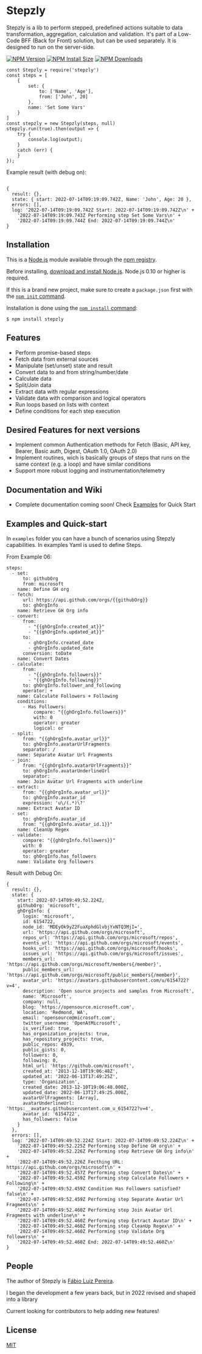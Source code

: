# Stepzly

Stepzly is a lib to perform stepped, predefined actions suitable to data transformation, aggregation, calculation and validation. 
It's part of a Low-Code BFF (Back for Front) solution, but can be used separately. It is designed to run on the server-side.

  [![NPM Version][npm-version-image]][npm-url]
  [![NPM Install Size][npm-install-size-image]][npm-install-size-url]
  [![NPM Downloads][npm-downloads-image]][npm-downloads-url]

````
const Stepzly = require('stepzly')
const steps = [
    {
        set: {
            to: ['Name', 'Age'],
            from: ['John', 20]
        },
        name: 'Set Some Vars'
    }
]
const stepzly = new Stepzly(steps, null)
stepzly.run(true).then(output => {
    try {
        console.log(output);
    }
    catch (err) {
    }
});
````
Example result (with debug on):
````

{
  result: {},
  state: { start: 2022-07-14T09:19:09.742Z, Name: 'John', Age: 20 },
  errors: [],
  log: '2022-07-14T09:19:09.742Z Start: 2022-07-14T09:19:09.742Z\n' +
    '2022-07-14T09:19:09.743Z Performing step Set Some Vars\n' +
    '2022-07-14T09:19:09.744Z End: 2022-07-14T09:19:09.744Z\n'
}
````

## Installation

This is a [Node.js](https://nodejs.org/en/) module available through the
[npm registry](https://www.npmjs.com/).

Before installing, [download and install Node.js](https://nodejs.org/en/download/).
Node.js 0.10 or higher is required.

If this is a brand new project, make sure to create a `package.json` first with
the [`npm init` command](https://docs.npmjs.com/creating-a-package-json-file).

Installation is done using the
[`npm install` command](https://docs.npmjs.com/getting-started/installing-npm-packages-locally):

```console
$ npm install stepzly
```

## Features

  * Perform promise-based steps
  * Fetch data from external sources
  * Manipulate (set/unset) state and result
  * Convert data to and from string/number/date
  * Calculate data
  * Split/Join data
  * Extract data with regular expressions
  * Validate data with comparison and logical operators
  * Run loops based on lists with context
  * Define conditions for each step execution
  
## Desired Features for next versions

  * Implement common Authentication methods for Fetch (Basic, API key, Bearer, Basic auth, Digest, OAuth 1.0, OAuth 2.0)
  * Implement routines, wich is basically groups of steps that runs on the same context (e.g. a loop) and have similar conditions
  * Support more robust logging and instrumentation/telemetry
  
## Documentation and Wiki

  * Complete documentation coming soon! Check [Examples](#examples-and-quick-start) for Quick Start
  
## Examples and Quick-start

In `examples` folder you can have a bunch of scenarios using Stepzly capabilities. In examples Yaml is used to define Steps.

From Example 06:

````
steps:
  - set:
      to: githubOrg
      from: microsoft
    name: Define GH org
  - fetch:
      url: https://api.github.com/orgs/{{githubOrg}}
      to: ghOrgInfo
    name: Retrieve GH Org info
  - convert:
      from:
        - "{{ghOrgInfo.created_at}}"
        - "{{ghOrgInfo.updated_at}}"
      to:
        - ghOrgInfo.created_date
        - ghOrgInfo.updated_date
      conversion: toDate
    name: Convert Dates
  - calculate:
      from:
        - "{{ghOrgInfo.followers}}"
        - "{{ghOrgInfo.following}}"
      to: ghOrgInfo.follower_and_following
      operator: +
    name: Calculate Followers + Following
    conditions:
      - Has Followers:
          compare: "{{ghOrgInfo.followers}}"
          with: 0
          operator: greater
          logical: or
  - split:
      from: "{{ghOrgInfo.avatar_url}}"
      to: ghOrgInfo.avatarUrlFragments
      separator: /
    name: Separate Avatar Url Fragments
  - join:
      from: "{{ghOrgInfo.avatarUrlFragments}}"
      to: ghOrgInfo.avatarUnderlineUrl
      separator: _
    name: Join Avatar Url Fragments with underline
  - extract:
      from: "{{ghOrgInfo.avatar_url}}"
      to: ghOrgInfo.avatar_id
      expression: 'u\/(.*)\?'
    name: Extract Avatar ID
  - set:
      to: ghOrgInfo.avatar_id
      from: "{{ghOrgInfo.avatar_id.1}}"
    name: CleanUp Regex
  - validate:
      compare: "{{ghOrgInfo.followers}}"
      with: 0
      operator: greater
      to: ghOrgInfo.has_followers
    name: Validate Org followers

````
Result with Debug On:
````
{
  result: {},
  state: {
    start: 2022-07-14T09:49:52.224Z,
    githubOrg: 'microsoft',
    ghOrgInfo: {
      login: 'microsoft',
      id: 6154722,
      node_id: 'MDEyOk9yZ2FuaXphdGlvbjYxNTQ3MjI=',
      url: 'https://api.github.com/orgs/microsoft',
      repos_url: 'https://api.github.com/orgs/microsoft/repos',
      events_url: 'https://api.github.com/orgs/microsoft/events',
      hooks_url: 'https://api.github.com/orgs/microsoft/hooks',
      issues_url: 'https://api.github.com/orgs/microsoft/issues',
      members_url: 'https://api.github.com/orgs/microsoft/members{/member}',
      public_members_url: 'https://api.github.com/orgs/microsoft/public_members{/member}',
      avatar_url: 'https://avatars.githubusercontent.com/u/6154722?v=4',
      description: 'Open source projects and samples from Microsoft',
      name: 'Microsoft',
      company: null,
      blog: 'https://opensource.microsoft.com',
      location: 'Redmond, WA',
      email: 'opensource@microsoft.com',
      twitter_username: 'OpenAtMicrosoft',
      is_verified: true,
      has_organization_projects: true,
      has_repository_projects: true,
      public_repos: 4939,
      public_gists: 0,
      followers: 0,
      following: 0,
      html_url: 'https://github.com/microsoft',
      created_at: '2013-12-10T19:06:48Z',
      updated_at: '2022-06-13T17:49:25Z',
      type: 'Organization',
      created_date: 2013-12-10T19:06:48.000Z,
      updated_date: 2022-06-13T17:49:25.000Z,
      avatarUrlFragments: [Array],
      avatarUnderlineUrl: 'https:__avatars.githubusercontent.com_u_6154722?v=4',
      avatar_id: '6154722',
      has_followers: false
    }
  },
  errors: [],
  log: '2022-07-14T09:49:52.224Z Start: 2022-07-14T09:49:52.224Z\n' +
    '2022-07-14T09:49:52.225Z Performing step Define GH org\n' +
    '2022-07-14T09:49:52.226Z Performing step Retrieve GH Org info\n' +
    '2022-07-14T09:49:52.226Z Fecthing URL: https://api.github.com/orgs/microsoft\n' +
    '2022-07-14T09:49:52.457Z Performing step Convert Dates\n' +
    '2022-07-14T09:49:52.459Z Performing step Calculate Followers + Following\n' +
    '2022-07-14T09:49:52.459Z Condition Has Followers satisfied? false\n' +
    '2022-07-14T09:49:52.459Z Performing step Separate Avatar Url Fragments\n' +
    '2022-07-14T09:49:52.460Z Performing step Join Avatar Url Fragments with underline\n' +
    '2022-07-14T09:49:52.460Z Performing step Extract Avatar ID\n' +
    '2022-07-14T09:49:52.460Z Performing step CleanUp Regex\n' +
    '2022-07-14T09:49:52.460Z Performing step Validate Org followers\n' +
    '2022-07-14T09:49:52.460Z End: 2022-07-14T09:49:52.460Z\n'
}
````

## People

The author of Stepzly is [Fábio Luiz Pereira](https://github.com/fabio-luiz-pereira).

I began the development a few years back, but in 2022 revised and shaped into a library

Current looking for contributors to help adding new features!

## License

[MIT](LICENSE)

[npm-downloads-image]: https://badgen.net/npm/dm/stepzly
[npm-downloads-url]: https://npmcharts.com/compare/stepzly?minimal=true
[npm-install-size-image]: https://badgen.net/packagephobia/install/stepzly
[npm-install-size-url]: https://packagephobia.com/result?p=stepzly
[npm-url]: https://npmjs.org/package/stepzly
[npm-version-image]: https://badgen.net/npm/v/stepzly
